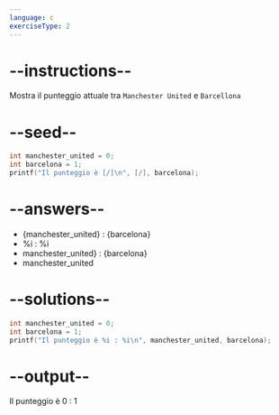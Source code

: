 ```yaml
---
language: c
exerciseType: 2
---
```


# --instructions--

Mostra il punteggio attuale tra `Manchester United` e `Barcellona`

# --seed--

```c
int manchester_united = 0;
int barcelona = 1;
printf("Il punteggio è [/]\n", [/], barcelona);
```

# --answers--

- {manchester_united} : {barcelona}
- %i : %i
- manchester_united} : {barcelona}
- manchester_united

# --solutions--

```c
int manchester_united = 0;
int barcelona = 1;
printf("Il punteggio è %i : %i\n", manchester_united, barcelona);
```

# --output--

Il punteggio è 0 : 1
